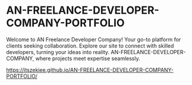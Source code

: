 # AN-FREELANCE-DEVELOPER-COMPANY-PORTFOLIO
Welcome to AN Freelance Developer Company! Your go-to platform for clients seeking collaboration. Explore our site to connect with skilled developers, turning your ideas into reality. AN-FREELANCE-DEVELOPER-COMPANY, where projects meet expertise seamlessly.

https://itszekiee.github.io/AN-FREELANCE-DEVELOPER-COMPANY-PORTFOLIO/
